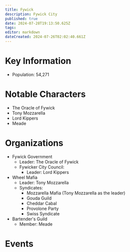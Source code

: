 ```yaml
---
title: Fywick
description: Fywick City
published: true
date: 2024-07-28T19:13:50.625Z
tags: 
editor: markdown
dateCreated: 2024-07-26T02:02:40.661Z
---
```


# Key Information
- Population: 54,271

# Notable Characters
- The Oracle of Fywick
- Tony Mozzarella
- Lord Kippers
- Meade

# Organizations
- Fywick Government
	- Leader: The Oracle of Fywick
	- Fywicker City Council:
  		- Leader: Lord Kippers
- Wheel Mafia
	- Leader: Tony Mozzarella
  	- Syndicates:
    	- Mozzarella Mafia (Tony Mozzarella as the leader)
      - Gouda Guild
      - Cheddar Cabal
      - Provolone Party
      - Swiss Syndicate
- Bartender's Guild
	- Member: Meade


# Events

